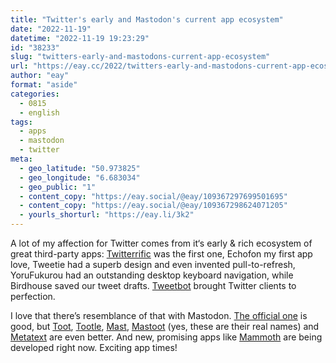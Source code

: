 ```yaml
---
title: "Twitter's early and Mastodon's current app ecosystem"
date: "2022-11-19"
datetime: "2022-11-19 19:23:29"
id: "38233"
slug: "twitters-early-and-mastodons-current-app-ecosystem"
url: "https://eay.cc/2022/twitters-early-and-mastodons-current-app-ecosystem/"
author: "eay"
format: "aside"
categories:
  - 0815
  - english
tags:
  - apps
  - mastodon
  - twitter
meta:
  - geo_latitude: "50.973825"
  - geo_longitude: "6.683034"
  - geo_public: "1"
  - content_copy: "https://eay.social/@eay/109367297699501695"
  - content_copy: "https://eay.social/@eay/109367298624071205"
  - yourls_shorturl: "https://eay.li/3k2"
---
```


A lot of my affection for Twitter comes from it‘s early & rich ecosystem of great third-party apps: [Twitterrific](https://apps.apple.com/de/app/twitterrific-tweet-your-way/id580311103) was the first one, Echofon my first app love, Tweetie had a superb design and even invented pull-to-refresh, YoruFukurou had an outstanding desktop keyboard navigation, while Birdhouse saved our tweet drafts. [Tweetbot](https://apps.apple.com/de/app/tweetbot-for-twitter/id1527500834) brought Twitter clients to perfection.

I love that there’s resemblance of that with Mastodon. [The official one](https://apps.apple.com/de/app/mastodon/id1571998974) is good, but [Toot](https://apps.apple.com/de/app/toot/id1229021451), [Tootle](https://apps.apple.com/de/app/tootle-for-mastodon/id1236013466), [Mast](https://apps.apple.com/de/app/mast-for-mastodon/id1437429129), [Mastoot](https://apps.apple.com/de/app/mastoot/id1501485410) (yes, these are their real names) and [Metatext](https://apps.apple.com/de/app/metatext/id1523996615) are even better. And new, promising apps like [Mammoth](https://testflight.apple.com/join/66c1wW8y) are being developed right now. Exciting app times!
